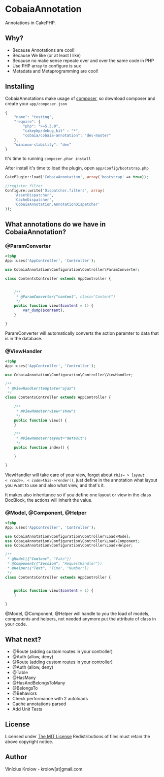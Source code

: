CobaiaAnnotation
================

Annotations in CakePHP.

## Why?

- Because Annotations are cool!
- Because We like (or at least I like)
- Because no make sense repeate over and over the same code in PHP
- Use PHP array to configure is sux
- Metadata and Metaprogramming are cool!

## Installing

CobaiaAnnotations make usage of <a href="http://getcomposer.org">composer</a>, so download composer and create your <code>app/composer.json</code>

```javascript
{
    "name": "testing",
    "require": {
        "php": ">=5.3.0",
        "cakephp/debug_kit" : "*",
        "cobaia/cobaia-annotation": "dev-master"
    },
    "minimum-stability": "dev"
}
```

It's time to running <code>composer.phar install</code>

After install it's time to load the plugin, open <code>app/Config/bootstrap.php</code>

```php
CakePlugin::load('CobaiaAnnotation', array('bootstrap' => true));

//register filter
Configure::write('Dispatcher.filters', array(
    'AssetDispatcher',
    'CacheDispatcher',
    'CobaiaAnnotation.AnnotationDispatcher'
));
```


## What annotations do we have in CobaiaAnnotation?


### @ParamConverter

```php
<?php
App::uses('AppController', 'Controller');

use CobaiaAnnotation\Configuration\Controller\ParamConverter;

class ContentsController extends AppController {
   

    /**
     * @ParamConverter("content", class="Content")
     */
    public function view($content = 1) {
        var_dump($content);
    }

}
```

ParamConverter will automatically converts the action paramter to data that is in the database.

### @ViewHandler

```php
<?php
App::uses('AppController', 'Controller');

use CobaiaAnnotation\Configuration\Controller\ViewHandler;

/**
 * @ViewHandler(template="ajax")
 */
class ContentsController extends AppController {
   
    /**
     * @ViewHandler(view="show")
     */
    public function view() {
    }

    /**
     * @ViewHandler(layout="default")
     */
    public function index() {

    }

}
```

ViewHandler will take care of your view, forget about <code>$this->layout</code>, <code>$this->render()</code>, just define in the annotation what layout you want to use and also what view, and that's it.

It makes also inheritance so if you define one layout or view in the class DocBlock, the actions will inherit the value.

### @Model, @Component, @Helper

```php
<?php
App::uses('AppController', 'Controller');

use CobaiaAnnotation\Configuration\Controller\Load\Model;
use CobaiaAnnotation\Configuration\Controller\Load\Component;
use CobaiaAnnotation\Configuration\Controller\Load\Helper;

/**
 * @Model({"Content", "Fake"})
 * @Component({"Session", "RequestHandler"})
 * @Helper({"Text", "Time", "Number"})
 */
class ContentsController extends AppController {
   

    public function view($content = 1) {
    }

}
```

@Model, @Component, @Helper will handle to you the load of models, components and helpers, not needed anymore put the attribute of class in your code.


## What next?

- @Route (adding custom routes in your controller)
- @Auth (allow, deny)
- @Route (adding custom routes in your controller)
- @Auth (allow, deny)
- @Table
- @HasMany
- @HasAndBelongsToMany
- @BelongsTo
- @Behaviors
- Check performance with 2 autoloads
- Cache annotations parsed
- Add Unit Tests

## License

Licensed under <a href="http://www.opensource.org/licenses/mit-license.php">The MIT License</a>
Redistributions of files must retain the above copyright notice.

## Author

Vinícius Krolow - krolow[at]gmail.com
